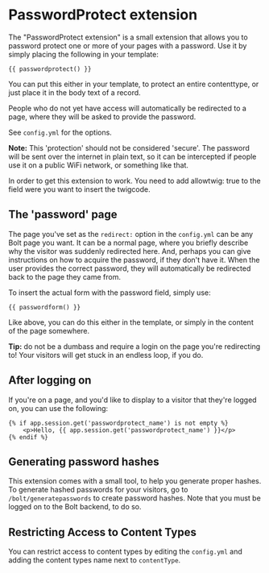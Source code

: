 PasswordProtect extension
=========================

The "PasswordProtect extension" is a small extension that allows you to
password protect one or more of your pages with a password. Use it by simply
placing the following in your template:

    {{ passwordprotect() }}

You can put this either in your template, to protect an entire contenttype, or
just place it in the body text of a record.

People who do not yet have access will automatically be redirected to a page,
where they will be asked to provide the password.

See `config.yml` for the options.

**Note:** This 'protection' should not be considered 'secure'. The password
will be sent over the internet in plain text, so it can be intercepted if
people use it on a public WiFi network, or something like that.

In order to get this extension to work. You need to add allowtwig: true to the
field were you want to insert the twigcode.

The 'password' page
-------------------
The page you've set as the `redirect:` option in the `config.yml` can be any
Bolt page you want. It can be a normal page, where you briefly describe why the
visitor was suddenly redirected here. And, perhaps you can give instructions on
how to acquire the password, if they don't have it. When the user provides the
correct password, they will automatically be redirected back to the page they
came from.

To insert the actual form with the password field, simply use:

    {{ passwordform() }}

Like above, you can do this either in the template, or simply in the content of
the page somewhere.

**Tip:** do not be a dumbass and require a login on the page you're redirecting
to! Your visitors will get stuck in an endless loop, if you do.

After logging on
----------------

If you're on a page, and you'd like to display to a visitor that they're logged
on, you can use the following:

```twig
{% if app.session.get('passwordprotect_name') is not empty %}
    <p>Hello, {{ app.session.get('passwordprotect_name') }}</p>
{% endif %}
```

Generating password hashes
--------------------------

This extension comes with a small tool, to help you generate proper hashes. To
generate hashed passwords for your visitors, go to `/bolt/generatepasswords` to
create password hashes. Note that you must be logged on to the Bolt backend, to
do so.

Restricting Access to Content Types
-----------------------------------

You can restrict access to content types by editing the `config.yml` and adding 
the content types name next to `contentType`.  

